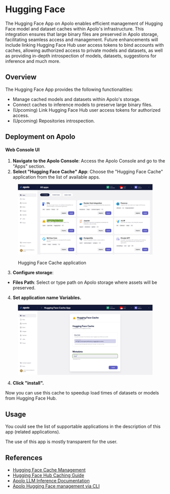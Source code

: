 # Hugging Face

The Hugging Face App on Apolo enables efficient management of Hugging Face model and dataset caches within Apolo's infrastructure. This integration ensures that large binary files are preserved in Apolo storage, facilitating seamless access and management. Future enhancements will include linking Hugging Face Hub user access tokens to bind accounts with caches, allowing authorized access to private models and datasets, as well as providing in-depth introspection of models, datasets, suggestions for inference and much more.

## Overview

The Hugging Face App provides the following functionalities:

* Manage cached models and datasets within Apolo's storage.
* Connect caches to inference models to preserve large binary files.
* (Upcoming) Link Hugging Face Hub user access tokens for authorized access.
* (Upcoming) Repositories introspection.

## Deployment on Apolo

#### Web Console UI

1. **Navigate to the Apolo Console**: Access the Apolo Console and go to the "Apps" section.
2. **Select "Hugging Face Cache" App**: Choose the "Hugging Face Cache" application from the list of available apps.

<figure><img src="../../../.gitbook/assets/image.png" alt=""><figcaption><p>Hugging Face Cache application</p></figcaption></figure>

3. **Configure storage**:

* **Files Path**: Select or type path on Apolo storage where assets will be preserved.

4. **Set application name Variables.**

<figure><img src="../../../.gitbook/assets/image (1).png" alt=""><figcaption></figcaption></figure>

4. **Click "install".**

Now you can use this cache to speedup load times of datasets or models from Hugging Face Hub.

## Usage

You could see the list of supportable applications in the description of this app (related applications).

The use of this app is mostly transparent for the user.

## References

* [Hugging Face Cache Management](https://huggingface.co/docs/datasets/en/cache)
* [Hugging Face Hub Caching Guide](https://huggingface.co/docs/huggingface_hub/en/guides/manage-cache)
* [Apolo LLM Inference Documentation](llm-inference/)
* [Apolo Hugging Face management via CLI](../../../apolo-concepts-cli/apps/available-apps/hugging-face.md)
